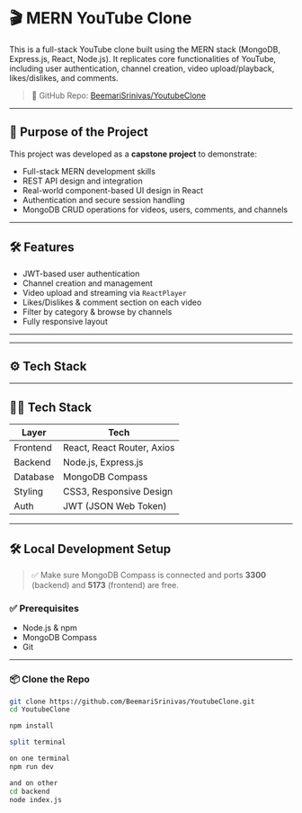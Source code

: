 # 🎬 MERN YouTube Clone

This is a full-stack YouTube clone built using the MERN stack (MongoDB, Express.js, React, Node.js). It replicates core functionalities of YouTube, including user authentication, channel creation, video upload/playback, likes/dislikes, and comments.

> 📁 GitHub Repo: [BeemariSrinivas/YoutubeClone](https://github.com/BeemariSrinivas/YoutubeClone.git)

---

## 📌 Purpose of the Project

This project was developed as a **capstone project** to demonstrate:
- Full-stack MERN development skills
- REST API design and integration
- Real-world component-based UI design in React
- Authentication and secure session handling
- MongoDB CRUD operations for videos, users, comments, and channels

---

## 🛠️ Features

- JWT-based user authentication
- Channel creation and management
- Video upload and streaming via `ReactPlayer`
- Likes/Dislikes & comment section on each video
- Filter by category & browse by channels
- Fully responsive layout

---


---

## ⚙️ Tech Stack


---

## 🧑‍💻 Tech Stack

| Layer     | Tech                           |
|-----------|--------------------------------|
| Frontend  | React, React Router, Axios     |
| Backend   | Node.js, Express.js            |
| Database  | MongoDB Compass                |
| Styling   | CSS3, Responsive Design        |
| Auth      | JWT (JSON Web Token)           |

---

## 🛠️ Local Development Setup

> ✅ Make sure MongoDB Compass is connected and ports **3300** (backend) and **5173** (frontend) are free.

### ✅ Prerequisites
- Node.js & npm
- MongoDB Compass
- Git

---

### 📦 Clone the Repo

```bash
git clone https://github.com/BeemariSrinivas/YoutubeClone.git
cd YoutubeClone

npm install

split terminal

on one terminal
npm run dev

and on other
cd backend
node index.js